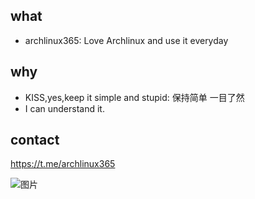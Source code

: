 ## what 

* archlinux365: Love Archlinux and use it everyday

## why

* KISS,yes,keep it simple and stupid: 保持简单 一目了然
* I can understand it.

## contact

 https://t.me/archlinux365
 
![图片](https://user-images.githubusercontent.com/1329093/200988975-33a27396-74fa-44ed-9c16-e028e529d729.png)
